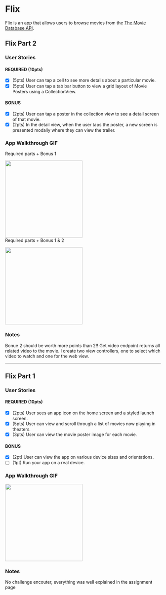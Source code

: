 # Flix

Flix is an app that allows users to browse movies from the [The Movie Database API](http://docs.themoviedb.apiary.io/#).

## Flix Part 2

### User Stories

#### REQUIRED (10pts)
- [X] (5pts) User can tap a cell to see more details about a particular movie.
- [X] (5pts) User can tap a tab bar button to view a grid layout of Movie Posters using a CollectionView.

#### BONUS
- [X] (2pts) User can tap a poster in the collection view to see a detail screen of that movie.
- [X] (2pts) In the detail view, when the user taps the poster, a new screen is presented modally where they can view the trailer.

### App Walkthrough GIF
Required parts + Bonus 1

<img src="https://user-images.githubusercontent.com/62308045/156858958-2acf8588-afcb-44d8-ab85-86344458f8ff.gif" width=250><br>
Required parts + Bonus 1 & 2

<img src="https://user-images.githubusercontent.com/62308045/156873375-23bbd31d-1952-440a-b4ed-e4b7179b021a.gif" width=250><br>

### Notes
Bonue 2 should be worth more points than 2!! Get video endpoint returns all related video to the movie. I create two view controllers, one to select which video to watch and one for the web view.

---

## Flix Part 1

### User Stories

#### REQUIRED (10pts)
- [X] (2pts) User sees an app icon on the home screen and a styled launch screen.
- [X] (5pts) User can view and scroll through a list of movies now playing in theaters.
- [X] (3pts) User can view the movie poster image for each movie.

#### BONUS
- [X] (2pt) User can view the app on various device sizes and orientations.
- [ ] (1pt) Run your app on a real device.

### App Walkthrough GIF
<img src=https://user-images.githubusercontent.com/62308045/155857350-2c05ce01-b8e2-4cae-b3a0-e52dd0083727.gif width=250><br>

### Notes
No challenge encouter, everything was well explained in the assignment page

